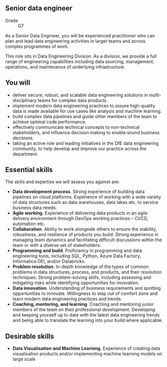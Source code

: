 ## Senior data engineer

<dl class="govuk-summary-list">
  <div class="govuk-summary-list__row">
    <dt class="govuk-summary-list__key">
      Grade
    </dt>
    <dd class="govuk-summary-list__value">
      G7
    </dd>
  </div>
</dl>

As a Senior Data Engineer, you will be experienced practitioner who can plan and lead data engineering activities in larger teams and across complex programmes of work. 

This role sits in Data Engineering Division. As a division, we provide a full range of engineering capabilities including data sourcing, management, operations, and maintenance of underlying infrastructure.

## You will

- deliver secure, robust, and scalable data engineering solutions in multi-disciplinary teams for complex data products. 
- implement modern data engineering practices to assure high-quality data is made available for use cases like analysis and machine learning.
- build complex data pipelines and guide other members of the team to achieve optimal code performance.
- effectively communicate technical concepts to non-technical stakeholders, and influence decision making to enable sound business decisions.
- taking an active role and leading initiatives in the DfE data engineering community, to help develop and improve our practice across the department.



## Essential skills 

The skills and expertise we will assess you against are:

- **Data development process**. Strong experience of building data pipelines on cloud platforms. Experience of working with a wide variety of data structures such as data warehouses, data lakes etc. to service business data needs.
- **Agile working**. Experience of delivering data products in an agile delivery environment through DevOps working practices – CI/CD, automation etc.
- **Collaboration**. Ability to work alongside others to ensure the stability, robustness, and resilience of products you build. Strong experience in managing team dynamics and facilitating difficult discussions within the team or with a diverse set of stakeholders.
- **Programming and build**. Proficiency in programming and data engineering tools, including SQL, Python, Azure Data Factory, Informatica DEI, and/or Databricks.
- **Problem resolution**. In-depth knowledge of the types of common problems in data structures, process, and products, and their resolution techniques. Strong problem-solving skills, including assessing and mitigating risks while identifying opportunities for innovation.
- **Data innovation**. Understanding of business requirements and spotting opportunities to innovate. Willingness to step out of comfort zone and learn modern data engineering practices and trends.
- **Coaching, mentoring, and learning**. Coaching and mentoring junior members of the team on their professional development. Developing and keeping yourself up to date with the latest data engineering trends and being able to translate the learning into your build where applicable.



## Desirable skills

- **Data Visualisation and Machine Learning**. Experience of creating data visualisation products and/or implementing machine learning models on large scale

